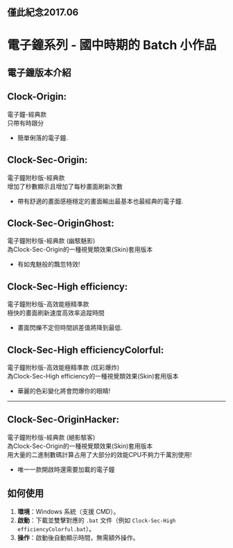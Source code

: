 ## 僅此紀念2017.06
# 電子鐘系列 - 國中時期的 Batch 小作品

## 電子鐘版本介紹

## Clock-Origin:  
電子鐘-經典款  
只帶有時跟分  
- 簡單俐落的電子鐘.

## Clock-Sec-Origin:  
電子鐘附秒版-經典款  
增加了秒數顯示且增加了每秒畫面刷新次數  
- 帶有舒適的畫面感極穩定的畫面輸出最基本也最經典的電子鐘.

## Clock-Sec-OriginGhost:  
電子鐘附秒版-經典款 (幽駭魅影)  
為Clock-Sec-Origin的一種視覺類效果(Skin)套用版本  
- 有如鬼魅般的飄忽特效!

## Clock-Sec-High efficiency:  
電子鐘附秒版-高效能極精準款  
極快的畫面刷新速度高效率追蹤時間  
- 畫面閃爍不定但時間誤差值將降到最低.

## Clock-Sec-High efficiencyColorful:  
電子鐘附秒版-高效能極精準款 (炫彩爆炸)  
為Clock-Sec-High efficiency的一種視覺類效果(Skin)套用版本  
- 華麗的色彩變化將會閃爆你的眼睛!

---

## Clock-Sec-OriginHacker:  
電子鐘附秒版-經典款 (絕影駭客)  
為Clock-Sec-Origin的一種視覺類效果(Skin)套用版本  
用大量的二進制數碼計算占用了大部分的效能CPU不夠力千萬別使用!  
- 唯一一款開啟時還需要加載的電子鐘

## 如何使用

1. **環境**：Windows 系統（支援 CMD）。  
2. **啟動**：下載並雙擊對應的 `.bat` 文件（例如 `Clock-Sec-High efficiencyColorful.bat`）。  
3. **操作**：啟動後自動顯示時間，無需額外操作。  

